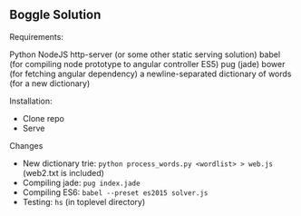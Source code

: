 Boggle Solution
---------------

Requirements:

Python
NodeJS
http-server (or some other static serving solution)
babel (for compiling node prototype to angular controller ES5)
pug (jade)
bower (for fetching angular dependency)
a newline-separated dictionary of words (for a new dictionary)

Installation:
- Clone repo
- Serve

Changes
- New dictionary trie: `python process_words.py <wordlist> > web.js` (web2.txt is included)
- Compiling jade: `pug index.jade`
- Compiling ES6: `babel --preset es2015 solver.js`
- Testing: `hs` (in toplevel directory)
